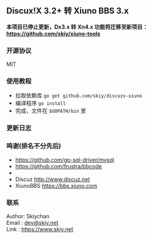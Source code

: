 Discux!X 3.2+ 转 Xiuno BBS 3.x
------

**本项目已停止更新，Dx3.x 转 Xn4.x 功能将迁移至新项目：   
https://github.com/skiy/xiuno-tools**


### 开源协议
MIT

### 使用教程
- 拉取依赖库 ```go get github.com/skiy/discuzx-xiuno```   
- 编译程序 ```go install```
- 完成，文件在 ```$GOPATH/bin``` 里

### 更新日志

### 鸣谢(排名不分先后)
- https://github.com/go-sql-driver/mysql
- https://github.com/frustra/bbcode
- 
- Discuz http://www.discuz.net
- XiunoBBS https://bbs.xiuno.com

### 联系
Author: Skiychan   
Email : dev@skiy.net   
Link  : https://www.skiy.net   
